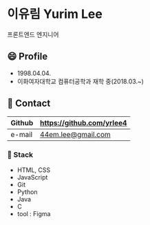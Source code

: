# 이유림 Yurim Lee

프론트엔드 엔지니어 


## 😄 Profile

- 1998.04.04.
- 이화여자대학교 컴퓨터공학과 재학 중(2018.03.~)

## 💬 Contact

| Github | https://github.com/yrlee4 |
| --- | --- |
| e-mail | 44em.lee@gmail.com |

### 🌱 Stack

- HTML, CSS
- JavaScript
- Git
- Python
- Java
- C
- tool : Figma
